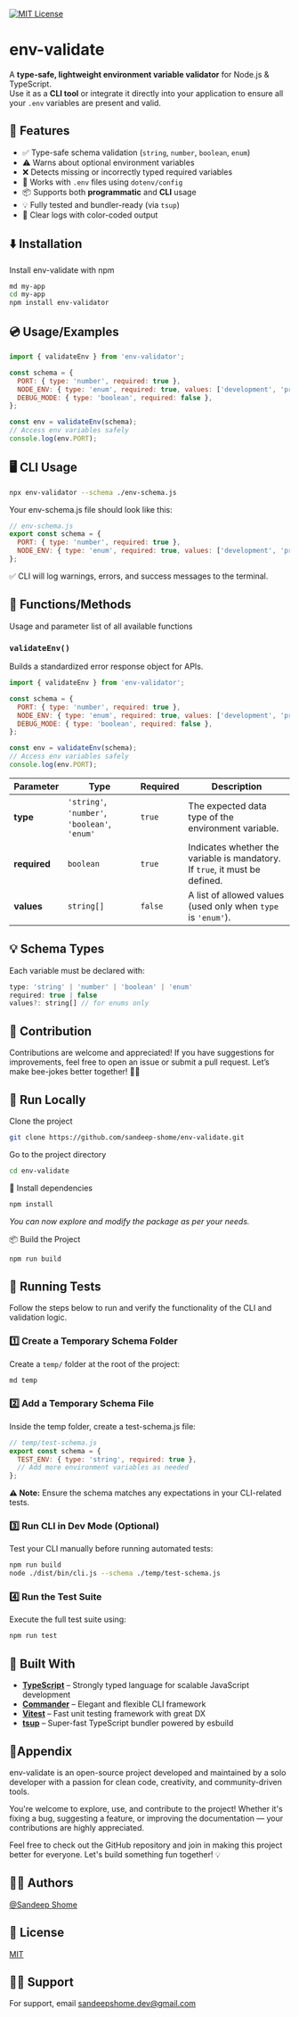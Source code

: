 [![MIT License](https://img.shields.io/badge/License-MIT-green.svg)](https://choosealicense.com/licenses/mit/)

# env-validate

A **type-safe, lightweight environment variable validator** for Node.js & TypeScript.  
Use it as a **CLI tool** or integrate it directly into your application to ensure all your `.env` variables are present and valid.

## 🚀 Features

- ✅ Type-safe schema validation (`string`, `number`, `boolean`, `enum`)
- ⚠️ Warns about optional environment variables
- ❌ Detects missing or incorrectly typed required variables
- 🧪 Works with `.env` files using `dotenv/config`
- 📦 Supports both **programmatic** and **CLI** usage
- 💡 Fully tested and bundler-ready (via `tsup`)
- 🧼 Clear logs with color-coded output

## ⬇️ Installation

Install env-validate with npm

```bash
md my-app
cd my-app
npm install env-validator
```

## 💿 Usage/Examples

```javascript
import { validateEnv } from 'env-validator';

const schema = {
  PORT: { type: 'number', required: true },
  NODE_ENV: { type: 'enum', required: true, values: ['development', 'production'] },
  DEBUG_MODE: { type: 'boolean', required: false },
};

const env = validateEnv(schema);
// Access env variables safely
console.log(env.PORT);
```

## 🖥️ CLI Usage

```bash
npx env-validator --schema ./env-schema.js
```

Your env-schema.js file should look like this:

```javascript
// env-schema.js
export const schema = {
  PORT: { type: 'number', required: true },
  NODE_ENV: { type: 'enum', required: true, values: ['development', 'production'] },
};
```

✅ CLI will log warnings, errors, and success messages to the terminal.

## 🧰 Functions/Methods

Usage and parameter list of all available functions

### `validateEnv()`

Builds a standardized error response object for APIs.

```javascript
import { validateEnv } from 'env-validator';

const schema = {
  PORT: { type: 'number', required: true },
  NODE_ENV: { type: 'enum', required: true, values: ['development', 'production'] },
  DEBUG_MODE: { type: 'boolean', required: false },
};

const env = validateEnv(schema);
// Access env variables safely
console.log(env.PORT);
```

| Parameter    | Type                                          | Required | Description                                                                 |
| ------------ | --------------------------------------------- | -------- | --------------------------------------------------------------------------- |
| **type**     | `'string'`, `'number'`, `'boolean'`, `'enum'` | `true`   | The expected data type of the environment variable.                         |
| **required** | `boolean`                                     | `true`   | Indicates whether the variable is mandatory. If `true`, it must be defined. |
| **values**   | `string[]`                                    | `false`  | A list of allowed values (used only when `type` is `'enum'`).               |

## 💡 Schema Types

Each variable must be declared with:

```javascript
type: 'string' | 'number' | 'boolean' | 'enum'
required: true | false
values?: string[] // for enums only
```

## 🤝 Contribution

Contributions are welcome and appreciated!
If you have suggestions for improvements, feel free to open an issue or submit a pull request.
Let’s make bee-jokes better together! 🐝✨

## 🚀 Run Locally

Clone the project

```bash
git clone https://github.com/sandeep-shome/env-validate.git
```

Go to the project directory

```bash
cd env-validate
```

🔧 Install dependencies

```bash
npm install
```

_You can now explore and modify the package as per your needs._

📦 Build the Project

```bash
npm run build
```

## 🧪 Running Tests

Follow the steps below to run and verify the functionality of the CLI and validation logic.

### 1️⃣ Create a Temporary Schema Folder

Create a `temp/` folder at the root of the project:

```bash
md temp
```

### 2️⃣ Add a Temporary Schema File

Inside the temp folder, create a test-schema.js file:

```javascript
// temp/test-schema.js
export const schema = {
  TEST_ENV: { type: 'string', required: true },
  // Add more environment variables as needed
};
```

**⚠️ Note:** Ensure the schema matches any expectations in your CLI-related tests.

### 3️⃣ Run CLI in Dev Mode (Optional)

Test your CLI manually before running automated tests:

```bash
npm run build
node ./dist/bin/cli.js --schema ./temp/test-schema.js
```

### 4️⃣ Run the Test Suite

Execute the full test suite using:

```bash
npm run test
```

## 🔧 Built With

- [**TypeScript**](https://www.typescriptlang.org/) – Strongly typed language for scalable JavaScript development
- [**Commander**](https://www.npmjs.com/package/commander) – Elegant and flexible CLI framework
- [**Vitest**](https://vitest.dev/) – Fast unit testing framework with great DX
- [**tsup**](https://tsup.egoist.dev/) – Super-fast TypeScript bundler powered by esbuild

## 📎Appendix

env-validate is an open-source project developed and maintained by a solo developer with a passion for clean code, creativity, and community-driven tools.

You're welcome to explore, use, and contribute to the project! Whether it's fixing a bug, suggesting a feature, or improving the documentation — your contributions are highly appreciated.

Feel free to check out the GitHub repository and join in making this project better for everyone. Let's build something fun together! 💡

## 👨‍💻 Authors

[@Sandeep Shome](https://github.com/sandeep-shome)

## 📄 License

[MIT](https://choosealicense.com/licenses/mit/)

## 🙋‍♂️ Support

For support, email sandeepshome.dev@gmail.com

